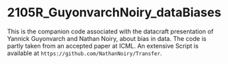 # 2105R_GuyonvarchNoiry_dataBiases

This is the companion code associated with the datacraft presentation of Yannick Guyonvarch and Nathan Noiry, about bias in data.
The code is partly taken from an accepted paper at ICML. An extensive Script is available at ``https://github.com/NathanNoiry/Transfer``.
